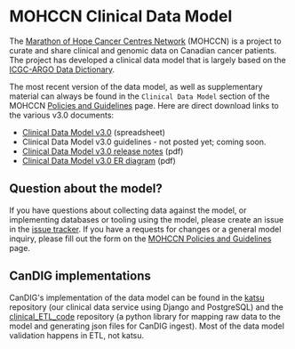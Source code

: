 # MOHCCN Clinical Data Model

The [Marathon of Hope Cancer Centres Network](https://www.marathonofhopecancercentres.ca/) (MOHCCN) is a project to curate and share clinical and genomic data on Canadian cancer patients. The project has developed a clinical data model that is largely based on the [ICGC-ARGO Data Dictionary](https://docs.icgc-argo.org/dictionary). 

The most recent version of the data model, as well as supplementary material can always be found in the `Clinical Data Model` section of the MOHCCN [Policies and Guidelines](https://www.marathonofhopecancercentres.ca/researcher-hub/policies-and-guidelines) page. Here are direct download links to the various v3.0 documents:

* [Clinical Data Model v3.0](https://www.marathonofhopecancercentres.ca/docs/default-source/policies-and-guidelines/clinical-data-model-v3/mohccn_clinical_data_modelv3-0_may2024.xlsx?sfvrsn=80e1f917_1) (spreadsheet)
* Clinical Data Model v3.0 guidelines - not posted yet; coming soon. 
* [Clinical Data Model v3.0 release notes](https://www.marathonofhopecancercentres.ca/docs/default-source/policies-and-guidelines/clinical-data-model-v3/mohccn-clinical-data-model-release-notes_v3-0_may2024.pdf?sfvrsn=95d38d6e_1) (pdf)
* [Clinical Data Model v3.0 ER diagram](https://www.marathonofhopecancercentres.ca/docs/default-source/policies-and-guidelines/clinical-data-model-v3/mohccn_clinical_data_modelv3-0_er_diagram_may2024.png?sfvrsn=cdbcd90b_1) (pdf)

## Question about the model?

If you have questions about collecting data against the model, or implementing databases or tooling using the model, please create an issue in the [issue tracker](https://github.com/CanDIG/MOHCCN_clinical_data_model/issues). If you have a requests for changes or a general model inquiry, please fill out the form on the [MOHCCN Policies and Guidelines](https://www.marathonofhopecancercentres.ca/researcher-hub/policies-and-guidelines) page. 

## CanDIG implementations

CanDIG's implementation of the data model can be found in the [katsu](https://github.com/CanDIG/katsu) repository (our clinical data service using Django and PostgreSQL) and the [clinical_ETL_code](https://github.com/CanDIG/clinical_ETL_code) repository (a python library for mapping raw data to the model and generating json files for CanDIG ingest). Most of the data model validation happens in ETL, not katsu. 


